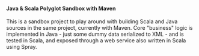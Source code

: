 #### Java & Scala Polyglot Sandbox with Maven

This is a sandbox project to play around with building Scala and Java sources in the same project, currently with Maven.  Core "business" logic is implemented in Java - just some dummy data serialized to XML - and is tested in Scala, and exposed through a web service also written in Scala using Spray.
